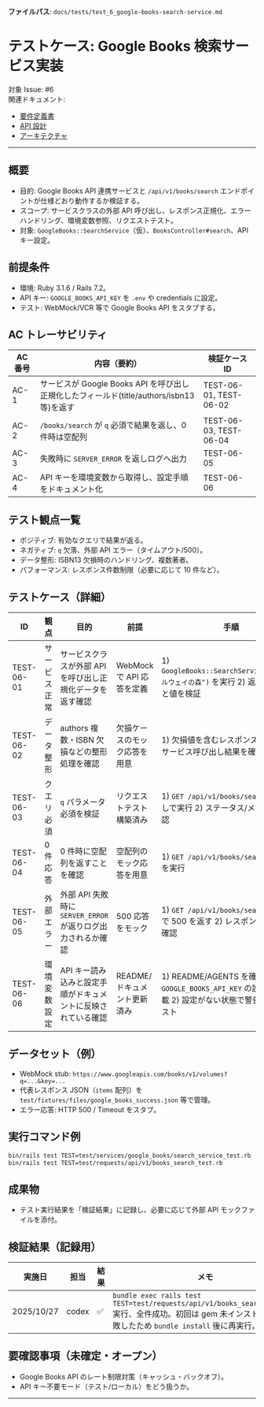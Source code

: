 **ファイルパス**: `docs/tests/test_6_google-books-search-service.md`

# テストケース: Google Books 検索サービス実装

対象 Issue: #6  
関連ドキュメント:

- [要件定義書](../01_requirements.md)
- [API 設計](../04_api.md)
- [アーキテクチャ](../02_architecture.md)

---

## 概要

- 目的: Google Books API 連携サービスと `/api/v1/books/search` エンドポイントが仕様どおり動作するか検証する。
- スコープ: サービスクラスの外部 API 呼び出し、レスポンス正規化、エラーハンドリング、環境変数参照、リクエストテスト。
- 対象: `GoogleBooks::SearchService`（仮）、`BooksController#search`、API キー設定。

## 前提条件

- 環境: Ruby 3.1.6 / Rails 7.2。
- API キー: `GOOGLE_BOOKS_API_KEY` を `.env` や credentials に設定。
- テスト: WebMock/VCR 等で Google Books API をスタブする。

## AC トレーサビリティ

| AC 番号 | 内容（要約）                                                                          | 検証ケース ID                |
| ------- | ------------------------------------------------------------------------------------- | ---------------------------- |
| AC-1    | サービスが Google Books API を呼び出し正規化したフィールド(title/authors/isbn13等)を返す | TEST-06-01, TEST-06-02       |
| AC-2    | `/books/search` が `q` 必須で結果を返し、0 件時は空配列                               | TEST-06-03, TEST-06-04       |
| AC-3    | 失敗時に `SERVER_ERROR` を返しログへ出力                                             | TEST-06-05                   |
| AC-4    | API キーを環境変数から取得し、設定手順をドキュメント化                               | TEST-06-06                   |

## テスト観点一覧

- ポジティブ: 有効なクエリで結果が返る。
- ネガティブ: `q` 欠落、外部 API エラー（タイムアウト/500）。
- データ整形: ISBN13 欠損時のハンドリング、複数著者。
- パフォーマンス: レスポンス件数制限（必要に応じて 10 件など）。

## テストケース（詳細）

| ID         | 観点               | 目的                                                          | 前提                          | 手順                                                                                                                                     | 期待結果                                                                                              | AC   |
| ---------- | ------------------ | ------------------------------------------------------------- | ----------------------------- | ---------------------------------------------------------------------------------------------------------------------------------------- | ------------------------------------------------------------------------------------------------------- | ---- |
| TEST-06-01 | サービス正常       | サービスクラスが外部 API を呼び出し正規化データを返す確認     | WebMock で API 応答を定義     | 1) `GoogleBooks::SearchService.call("ノルウェイの森")` を実行 2) 返却値のキーと値を検証                                                   | title/authors/isbn13/published_year が整形されて返る                                                   | AC-1 |
| TEST-06-02 | データ整形         |  authors 複数・ISBN 欠損などの整形処理を確認                 | 欠損ケースのモック応答を用意   | 1) 欠損値を含むレスポンスをモック 2) サービス呼び出し結果を確認                                                                          | 欠損時は nil/空文字で返り、例外が発生しない                                                           | AC-1 |
| TEST-06-03 | クエリ必須         | `q` パラメータ必須を検証                                      | リクエストテスト構築済み       | 1) `GET /api/v1/books/search` を `q` なしで実行 2) ステータス/メッセージ確認                                                             | 400 or 422 / `status=error`、メッセージにパラメータ不足                                                | AC-2 |
| TEST-06-04 | 0件応答            | 0 件時に空配列を返すことを確認                                | 空配列のモック応答を用意       | 1) `GET /api/v1/books/search?q=zzz` を実行                                                                                               | 200 / `data` が空配列                                                                                   | AC-2 |
| TEST-06-05 | 外部エラー         | 外部 API 失敗時に `SERVER_ERROR` が返りログ出力されるか確認   | 500 応答をモック               | 1) `GET /api/v1/books/search?q=fail` で 500 を返す 2) レスポンスとログを確認                                                             | 500 / `error.code=SERVER_ERROR`、Rails ログにエラー内容が出力                                           | AC-3 |
| TEST-06-06 | 環境変数設定       | API キー読み込みと設定手順がドキュメントに反映されている確認   | README/ドキュメント更新済み    | 1) README/AGENTS を確認し `GOOGLE_BOOKS_API_KEY` の設定手順が記載 2) 設定がない状態で警告が出るかテスト                                  | ドキュメント記載があり、キー未設定時に例外または分かりやすいエラーメッセージ                         | AC-4 |

## データセット（例）

- WebMock stub: `https://www.googleapis.com/books/v1/volumes?q=...&key=...`
- 代表レスポンス JSON（`items` 配列）を `test/fixtures/files/google_books_success.json` 等で管理。
- エラー応答: HTTP 500 / Timeout をスタブ。

## 実行コマンド例

```bash
bin/rails test TEST=test/services/google_books/search_service_test.rb
bin/rails test TEST=test/requests/api/v1/books_search_test.rb
```

## 成果物

- テスト実行結果を「検証結果」に記録し、必要に応じて外部 API モックファイルを添付。

## 検証結果（記録用）

| 実施日     | 担当 | 結果 | メモ |
| ---------- | ---- | ---- | ---- |
| 2025/10/27 | codex | ✅ | `bundle exec rails test TEST=test/requests/api/v1/books_search_test.rb` 実行、全件成功。初回は gem 未インストールで失敗したため `bundle install` 後に再実行。 |

## 要確認事項（未確定・オープン）

- Google Books API のレート制限対策（キャッシュ・バックオフ）。
- API キー不要モード（テスト/ローカル）をどう扱うか。

---
